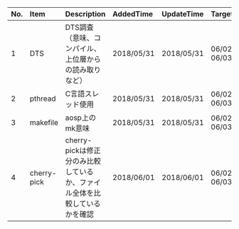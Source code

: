 | No.  |    Item     |                                Description                                | AddedTime  | UpdateTime | TargetTime  | Status |
| :--- | :---------- | :------------------------------------------------------------------------ | :--------- | :--------- | :---------- | :----- |
| 1    | DTS         | DTS調査（意味、コンパイル、上位層からの読み取りなど）                     | 2018/05/31 | 2018/05/31 | 06/02-06/03 | 未開始 |
| 2    | pthread     | C言語スレッド使用                                                         | 2018/05/31 | 2018/05/31 | 06/02-06/03 | 未開始 |
| 3    | makefile    | aosp上のmk意味                                                            | 2018/05/31 | 2018/05/31 | 06/02-06/03 | 未開始 |
| 4    | cherry-pick | cherry-pickは修正分のみ比較しているか、ファイル全体を比較しているかを確認 | 2018/06/01 | 2018/06/01 | 06/02-06/03 | 未開始 |